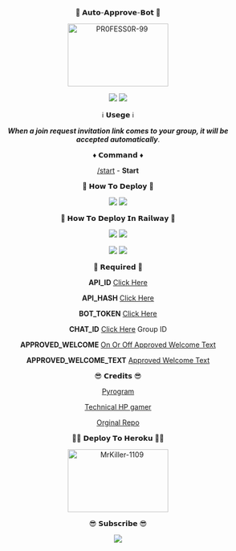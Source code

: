 <p align="center">
🤖 𝗔𝘂𝘁𝗼-𝗔𝗽𝗽𝗿𝗼𝘃𝗲-𝗕𝗼𝘁 🤖
</p>

<p align="center">
<a href="https://youtu.be/dAXspAB-xQU"><img src="https://telegra.ph/file/9582576b315e04a0a02a7.jpg" alt="PR0FESS0R-99" border="0" height="125" width="200" align="center" /></a>
</p>

<p align="center">
<img src="https://img.shields.io/github/stars/harshil8981/Auto-Approved-HP-Bot?style=social" />
<img src="https://img.shields.io/github/forks/harshil8981/Auto-Approved-HP-Bot?style=social" />
</p>

<p align="center">
ℹ️ 𝗨𝘀𝗲𝗴𝗲 ℹ️
</p>
<p align="center">
<i><b>When a join request invitation link comes to your group, it will be accepted automatically</b></i>.
</p>

<p align="center">
♦️ 𝗖𝗼𝗺𝗺𝗮𝗻𝗱 ♦️
</p>
<p align="center">
<a href="https://youtube.com/channel/UCub3dicfx4_yFrZKSAqHCxA">/start</a> - <b>Start</b>
</p>

<p align="center">
🤔 𝗛𝗼𝘄 𝗧𝗼 𝗗𝗲𝗽𝗹𝗼𝘆 🤔
</p>
<p align="center">
<a href="https://youtu.be/dAXspAB-xQU"><img src="https://img.shields.io/badge/How%20To%20Deploy-blue.svg?logo=Youtube"></a>
<a href="https://youtu.be/dAXspAB-xQU"><img src="https://img.shields.io/youtube/views/dAXspAB-xQU?style=social"></a>
</p>

<p align="center">
🤔 𝗛𝗼𝘄 𝗧𝗼 𝗗𝗲𝗽𝗹𝗼𝘆 𝗜𝗻 𝗥𝗮𝗶𝗹𝘄𝗮𝘆 🤔
</p>

<p align="center">
<a href="https://youtu.be/fRPK5ykcNjU"><img src="https://img.shields.io/badge/How%20To%20Deploy-blue.svg?logo=Youtube"></a>
<a href="https://youtu.be/fRPK5ykcNjU"><img src="https://img.shields.io/youtube/views/fRPK5ykcNjU?style=social"></a>
</p>
<p align="center">
<a href="https://youtu.be/D5EWDxOCdLI"><img src="https://img.shields.io/badge/How%20To%20Deploy-blue.svg?logo=Youtube"></a>
<a href="https://youtu.be/D5EWDxOCdLI"><img src="https://img.shields.io/youtube/views/D5EWDxOCdLI?style=social"></a>
</p>

<p align="center">
📍 𝗥𝗲𝗾𝘂𝗶𝗿𝗲𝗱 📍
</p>
<p align="center">
<b>API_ID</b> <a href="https://telegram.dog/Mytele_ORGbot">Click Here</a>
</p>
<p align="center">
<b>API_HASH</b> <a href="https://telegram.dog/Mytele_ORGbot">Click Here</a>
</p>
<p align="center">
<b>BOT_TOKEN</b> <a href="https://t.me/BotFather">Click Here</a>
</p>
<p align="center">
<b>CHAT_ID</b> <a href="https://telegram.dog/GroupHelp_8981_bot">Click Here</a> Group ID
</p>
<p align="center">
<b>APPROVED_WELCOME</b> <a href="https://youtube.com/channel/UCub3dicfx4_yFrZKSAqHCxA">On Or Off Approved Welcome Text</a>
</p>
<p align="center">
<b>APPROVED_WELCOME_TEXT</b> <a href="https://youtube.com/channel/UCub3dicfx4_yFrZKSAqHCxA">Approved Welcome Text</a>
</p>

<p align="center">
😎 𝗖𝗿𝗲𝗱𝗶𝘁𝘀 😎
</p>
<p align="center">
<a href="https://youtube.com/channel/UCub3dicfx4_yFrZKSAqHCxA">Pyrogram</a>
</p>
<p align="center">
<a href="https://youtube.com/channel/UCub3dicfx4_yFrZKSAqHCxA">Technical HP gamer</a>
</p>
<p align="center">
<a href="https://github.com/harshil8981/Auto-Approved-HP-Bot">Orginal Repo</a>
</p>



<p align="center">
🧑‍💻 𝗗𝗲𝗽𝗹𝗼𝘆 𝗧𝗼 𝗛𝗲𝗿𝗼𝗸𝘂 👨‍💻
</p>
<p align="center">
<a href="https://heroku.com/deploy?template=https://github.com/harshil8981/Auto-Approved-HP-Bot"><img src="https://github.com/PR0FESS0R-99/Buttons/blob/Professor-99/heroku/herokudeploy-01.svg" alt="MrKiller-1109" border="0" height="125" width="200" align="center" /></a>
</p>

<p align="center">
😎 𝗦𝘂𝗯𝘀𝗰𝗿𝗶𝗯𝗲 😎
</p>
<p align="center">
<a href="https://youtube.com/channel/UCub3dicfx4_yFrZKSAqHCxA"> <img src="https://img.shields.io/youtube/channel/subscribers/UCub3dicfx4_yFrZKSAqHCxA?V?label=Subscribers&style=for-the-badge&color=red&labelColor=ce463"/> </a>
</p>


